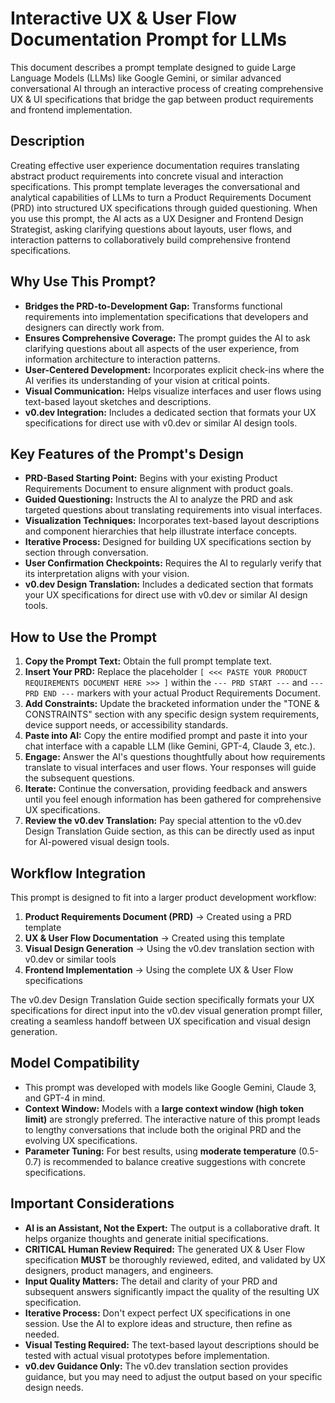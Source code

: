 # Interactive UX & User Flow Documentation Prompt for LLMs

This document describes a prompt template designed to guide Large Language Models (LLMs) like Google Gemini, or similar advanced conversational AI through an interactive process of creating comprehensive UX & UI specifications that bridge the gap between product requirements and frontend implementation.

## Description

Creating effective user experience documentation requires translating abstract product requirements into concrete visual and interaction specifications. This prompt template leverages the conversational and analytical capabilities of LLMs to turn a Product Requirements Document (PRD) into structured UX specifications through guided questioning. When you use this prompt, the AI acts as a UX Designer and Frontend Design Strategist, asking clarifying questions about layouts, user flows, and interaction patterns to collaboratively build comprehensive frontend specifications.

## Why Use This Prompt?

* **Bridges the PRD-to-Development Gap:** Transforms functional requirements into implementation specifications that developers and designers can directly work from.
* **Ensures Comprehensive Coverage:** The prompt guides the AI to ask clarifying questions about all aspects of the user experience, from information architecture to interaction patterns.
* **User-Centered Development:** Incorporates explicit check-ins where the AI verifies its understanding of your vision at critical points.
* **Visual Communication:** Helps visualize interfaces and user flows using text-based layout sketches and descriptions.
* **v0.dev Integration:** Includes a dedicated section that formats your UX specifications for direct use with v0.dev or similar AI design tools.

## Key Features of the Prompt's Design

* **PRD-Based Starting Point:** Begins with your existing Product Requirements Document to ensure alignment with product goals.
* **Guided Questioning:** Instructs the AI to analyze the PRD and ask targeted questions about translating requirements into visual interfaces.
* **Visualization Techniques:** Incorporates text-based layout descriptions and component hierarchies that help illustrate interface concepts.
* **Iterative Process:** Designed for building UX specifications section by section through conversation.
* **User Confirmation Checkpoints:** Requires the AI to regularly verify that its interpretation aligns with your vision.
* **v0.dev Design Translation:** Includes a dedicated section that formats your UX specifications for direct use with v0.dev or similar AI design tools.

## How to Use the Prompt

1. **Copy the Prompt Text:** Obtain the full prompt template text.
2. **Insert Your PRD:** Replace the placeholder `[ <<< PASTE YOUR PRODUCT REQUIREMENTS DOCUMENT HERE >>> ]` within the `--- PRD START ---` and `--- PRD END ---` markers with your actual Product Requirements Document.
3. **Add Constraints:** Update the bracketed information under the "TONE & CONSTRAINTS" section with any specific design system requirements, device support needs, or accessibility standards.
4. **Paste into AI:** Copy the entire modified prompt and paste it into your chat interface with a capable LLM (like Gemini, GPT-4, Claude 3, etc.).
5. **Engage:** Answer the AI's questions thoughtfully about how requirements translate to visual interfaces and user flows. Your responses will guide the subsequent questions.
6. **Iterate:** Continue the conversation, providing feedback and answers until you feel enough information has been gathered for comprehensive UX specifications.
7. **Review the v0.dev Translation:** Pay special attention to the v0.dev Design Translation Guide section, as this can be directly used as input for AI-powered visual design tools.

## Workflow Integration

This prompt is designed to fit into a larger product development workflow:

1. **Product Requirements Document (PRD)** → Created using a PRD template
2. **UX & User Flow Documentation** → Created using this template
3. **Visual Design Generation** → Using the v0.dev translation section with v0.dev or similar tools
4. **Frontend Implementation** → Using the complete UX & User Flow specifications

The v0.dev Design Translation Guide section specifically formats your UX specifications for direct input into the v0.dev visual generation prompt filler, creating a seamless handoff between UX specification and visual design generation.

## Model Compatibility

* This prompt was developed with models like Google Gemini, Claude 3, and GPT-4 in mind.
* **Context Window:** Models with a **large context window (high token limit)** are strongly preferred. The interactive nature of this prompt leads to lengthy conversations that include both the original PRD and the evolving UX specifications.
* **Parameter Tuning:** For best results, using **moderate temperature** (0.5-0.7) is recommended to balance creative suggestions with concrete specifications.

## Important Considerations

* **AI is an Assistant, Not the Expert:** The output is a collaborative draft. It helps organize thoughts and generate initial specifications.
* **CRITICAL Human Review Required:** The generated UX & User Flow specification **MUST** be thoroughly reviewed, edited, and validated by UX designers, product managers, and engineers.
* **Input Quality Matters:** The detail and clarity of your PRD and subsequent answers significantly impact the quality of the resulting UX specification.
* **Iterative Process:** Don't expect perfect UX specifications in one session. Use the AI to explore ideas and structure, then refine as needed.
* **Visual Testing Required:** The text-based layout descriptions should be tested with actual visual prototypes before implementation.
* **v0.dev Guidance Only:** The v0.dev translation section provides guidance, but you may need to adjust the output based on your specific design needs.